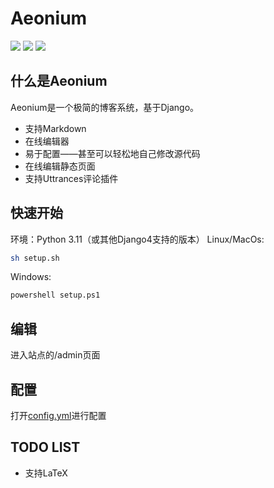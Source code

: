 # Aeonium
![](https://img.shields.io/badge/Python_3.11-blue?style=for-the-badge&logo=python&logoColor=white)   ![](https://img.shields.io/badge/powered_by_django-darkgreen?style=for-the-badge&logo=django&logoColor=white)
![](https://img.shields.io/badge/markdown_supported-black?style=for-the-badge&logo=markdown&logoColor=white)

## 什么是Aeonium
Aeonium是一个极简的博客系统，基于Django。
* 支持Markdown
* 在线编辑器
* 易于配置——甚至可以轻松地自己修改源代码
* 在线编辑静态页面
* 支持Uttrances评论插件

## 快速开始
环境：Python 3.11（或其他Django4支持的版本）
    Linux/MacOs:
```sh
sh setup.sh
```
Windows:
```cmd
powershell setup.ps1
```
## 编辑
进入站点的/admin页面

## 配置
打开[config.yml](config.yml)进行配置

## TODO LIST
* 支持LaTeX


